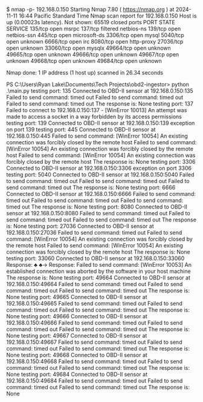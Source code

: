 $ nmap -p- 192.168.0.150
Starting Nmap 7.80 ( https://nmap.org ) at 2024-11-11 16:44 Pacific Standard Time
Nmap scan report for 192.168.0.150
Host is up (0.00023s latency).
Not shown: 65519 closed ports
PORT      STATE    SERVICE
135/tcp   open     msrpc
137/tcp   filtered netbios-ns
139/tcp   open     netbios-ssn
445/tcp   open     microsoft-ds
3306/tcp  open     mysql
5040/tcp  open     unknown
6666/tcp  open     irc
8080/tcp  open     http-proxy
27036/tcp open     unknown
33060/tcp open     mysqlx
49664/tcp open     unknown
49665/tcp open     unknown
49666/tcp open     unknown
49667/tcp open     unknown
49668/tcp open     unknown
49684/tcp open     unknown

Nmap done: 1 IP address (1 host up) scanned in 26.34 seconds













 PS C:\Users\Ryan Lake\Documents\Tech Projects\obd2-ingestor> python .\main.py
testing port: 135
Connected to OBD-II sensor at 192.168.0.150:135
Failed to send command: timed out
Failed to send command: timed out
Failed to send command: timed out
The response is:  None
testing port: 137
Failed to connect to 192.168.0.150:137 - [WinError 10013] An attempt was made to access a socket in a way forbidden by its access permissions
testing port: 139
Connected to OBD-II sensor at 192.168.0.150:139
exception on port 139
testing port: 445
Connected to OBD-II sensor at 192.168.0.150:445
Failed to send command: [WinError 10054] An existing connection was forcibly closed by the remote host
Failed to send command: [WinError 10054] An existing connection was forcibly closed by the remote host
Failed to send command: [WinError 10054] An existing connection was forcibly closed by the remote host
The response is:  None
testing port: 3306
Connected to OBD-II sensor at 192.168.0.150:3306
exception on port 3306
testing port: 5040
Connected to OBD-II sensor at 192.168.0.150:5040
Failed to send command: timed out
Failed to send command: timed out
Failed to send command: timed out
The response is:  None
testing port: 6666
Connected to OBD-II sensor at 192.168.0.150:6666
Failed to send command: timed out
Failed to send command: timed out
Failed to send command: timed out
The response is:  None
testing port: 8080
Connected to OBD-II sensor at 192.168.0.150:8080
Failed to send command: timed out
Failed to send command: timed out
Failed to send command: timed out
The response is:  None
testing port: 27036
Connected to OBD-II sensor at 192.168.0.150:27036
Failed to send command: timed out
Failed to send command: [WinError 10054] An existing connection was forcibly closed by the remote host
Failed to send command: [WinError 10054] An existing connection was forcibly closed by the remote host
The response is:  None
testing port: 33060
Connected to OBD-II sensor at 192.168.0.150:33060
Response: ♣
♣→
Response: 
Failed to send command: [WinError 10053] An established connection was aborted by the software in your host machine
The response is:  None
testing port: 49664
Connected to OBD-II sensor at 192.168.0.150:49664
Failed to send command: timed out
Failed to send command: timed out
Failed to send command: timed out
The response is:  None
testing port: 49665
Connected to OBD-II sensor at 192.168.0.150:49665
Failed to send command: timed out
Failed to send command: timed out
Failed to send command: timed out
The response is:  None
testing port: 49666
Connected to OBD-II sensor at 192.168.0.150:49666
Failed to send command: timed out
Failed to send command: timed out
Failed to send command: timed out
The response is:  None
testing port: 49667
Connected to OBD-II sensor at 192.168.0.150:49667
Failed to send command: timed out
Failed to send command: timed out
Failed to send command: timed out
The response is:  None
testing port: 49668
Connected to OBD-II sensor at 192.168.0.150:49668
Failed to send command: timed out
Failed to send command: timed out
Failed to send command: timed out
The response is:  None
testing port: 49684
Connected to OBD-II sensor at 192.168.0.150:49684
Failed to send command: timed out
Failed to send command: timed out
Failed to send command: timed out
The response is:  None
